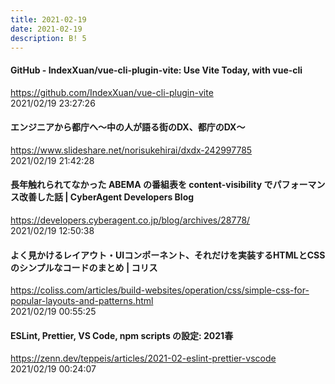 ```yaml
---
title: 2021-02-19
date: 2021-02-19
description: B! 5
---
```


#### GitHub - IndexXuan/vue-cli-plugin-vite: Use Vite Today, with vue-cli
https://github.com/IndexXuan/vue-cli-plugin-vite<br>
2021/02/19 23:27:26<br>


#### エンジニアから都庁へ～中の人が語る街のDX、都庁のDX～
https://www.slideshare.net/norisukehirai/dxdx-242997785<br>
2021/02/19 21:42:28<br>


#### 長年触れられてなかった ABEMA の番組表を content-visibility でパフォーマンス改善した話 | CyberAgent Developers Blog
https://developers.cyberagent.co.jp/blog/archives/28778/<br>
2021/02/19 12:50:38<br>


#### よく見かけるレイアウト・UIコンポーネント、それだけを実装するHTMLとCSSのシンプルなコードのまとめ | コリス
https://coliss.com/articles/build-websites/operation/css/simple-css-for-popular-layouts-and-patterns.html<br>
2021/02/19 00:55:25<br>


#### ESLint, Prettier, VS Code, npm scripts の設定: 2021春
https://zenn.dev/teppeis/articles/2021-02-eslint-prettier-vscode<br>
2021/02/19 00:24:07<br>


